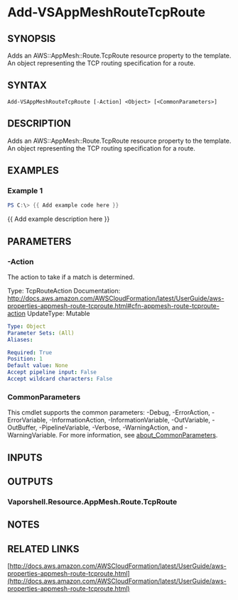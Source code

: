 # Add-VSAppMeshRouteTcpRoute

## SYNOPSIS
Adds an AWS::AppMesh::Route.TcpRoute resource property to the template.
An object representing the TCP routing specification for a route.

## SYNTAX

```
Add-VSAppMeshRouteTcpRoute [-Action] <Object> [<CommonParameters>]
```

## DESCRIPTION
Adds an AWS::AppMesh::Route.TcpRoute resource property to the template.
An object representing the TCP routing specification for a route.

## EXAMPLES

### Example 1
```powershell
PS C:\> {{ Add example code here }}
```

{{ Add example description here }}

## PARAMETERS

### -Action
The action to take if a match is determined.

Type: TcpRouteAction
Documentation: http://docs.aws.amazon.com/AWSCloudFormation/latest/UserGuide/aws-properties-appmesh-route-tcproute.html#cfn-appmesh-route-tcproute-action
UpdateType: Mutable

```yaml
Type: Object
Parameter Sets: (All)
Aliases:

Required: True
Position: 1
Default value: None
Accept pipeline input: False
Accept wildcard characters: False
```

### CommonParameters
This cmdlet supports the common parameters: -Debug, -ErrorAction, -ErrorVariable, -InformationAction, -InformationVariable, -OutVariable, -OutBuffer, -PipelineVariable, -Verbose, -WarningAction, and -WarningVariable. For more information, see [about_CommonParameters](http://go.microsoft.com/fwlink/?LinkID=113216).

## INPUTS

## OUTPUTS

### Vaporshell.Resource.AppMesh.Route.TcpRoute
## NOTES

## RELATED LINKS

[http://docs.aws.amazon.com/AWSCloudFormation/latest/UserGuide/aws-properties-appmesh-route-tcproute.html](http://docs.aws.amazon.com/AWSCloudFormation/latest/UserGuide/aws-properties-appmesh-route-tcproute.html)

